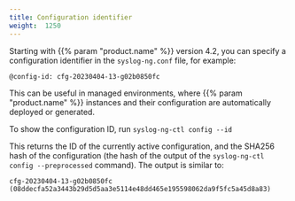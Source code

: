 ```yaml
---
title: Configuration identifier
weight:  1250
---
```


Starting with {{% param "product.name" %}} version 4.2, you can specify a configuration identifier in the `syslog-ng.conf` file, for example:

```shell
@config-id: cfg-20230404-13-g02b0850fc
```

This can be useful in managed environments, where {{% param "product.name" %}} instances and their configuration are automatically deployed or generated.

To show the configuration ID, run `syslog-ng-ctl config --id`

This returns the ID of the currently active configuration, and the SHA256 hash of the configuration (the hash of the output of the `syslog-ng-ctl config --preprocessed` command). The output is similar to:

```shell
cfg-20230404-13-g02b0850fc (08ddecfa52a3443b29d5d5aa3e5114e48dd465e195598062da9f5fc5a45d8a83)
```
